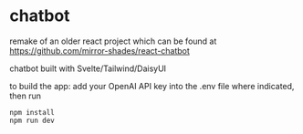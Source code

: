 # chatbot

remake of an older react project which can be found at https://github.com/mirror-shades/react-chatbot

chatbot built with Svelte/Tailwind/DaisyUI

to build the app: 
add your OpenAI API key into the .env file where indicated, then run 
```
npm install
npm run dev
```
